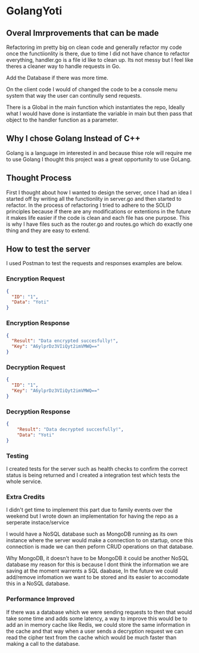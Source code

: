 # GolangYoti

## Overal Imrprovements that can be made

Refactoring im pretty big on clean code and generally refactor my code once the functiionlity is there, due to time I did not have chance to refactor everything, handler.go
is a file id like to clean up. Its not messy but I feel like theres a cleaner way to handle requests in Go.

Add the Database if there was more time.

On the client code I would of changed the code to be a console menu system that way the user can continully send requests.

There is a Global in the main function which instantiates the repo, Ideally what I would have done is instantiate the variable in main but then pass that object to the handler function as a parameter.

## Why I chose Golang Instead of C++

Golang is a language im interested in and because thise role will require me to use Golang I thought this project was a great opportunity to use GoLang.

## Thought Process 

First I thought about how I wanted to design the server, once I had an idea I started off by writing all the functionlity in server.go and then started to refactor.
In the process of refactoring I tried to adhere to the SOLID principles because if there are any modifications or extentions in the future it makes life easier if the code is clean 
and each file has one purpose. This is why I have files such as the router.go and routes.go which do exactly one thing and they are easy to extend.

## How to test the server

I used Postman to test the requests and responses examples are below.


### Encryption Request 

```json
{
  "ID": "1",
  "Data": "Yoti"
}
```

### Encryption Response

```json
{
  "Result": "Data encrypted succesfully!",
  "Key": "A6ylprDz3VIiQyt2imVMWQ=="
}
```

### Decryption Request

```json
{
  "ID": "1",
  "Key": "A6ylprDz3VIiQyt2imVMWQ=="
}
```

### Decryption Response 

```json
{
    "Result": "Data decrypted succesfully!",
    "Data": "Yoti"
}
```

### Testing

I created tests for the server such as health checks to confirm the correct status is being returned and I created a integration test which tests the whole service.

### Extra Credits

I didn't get time to implement this part due to family events over the weekend but I wrote down an implementation for having the repo as a serperate instace/service

I would have a NoSQL database such as MongoDB running as its own instance where the server would make a connection to on startup, once this connection is made we can then peform CRUD 
operations on that database.

Why MongoDB, it doesn't have to be MongoDB it could be another NoSQL database my reason for this is because I dont think the information we are saving at the moment warrents a SQL daabase, In the future we could add/remove infomation we want to be stored and its easier to accomodate this in a NoSQL database.

### Performance Improved

If there was a database which we were sending requests to then that would take some time and adds some latency, a way to improve this would be to add an in memory cache like Redis,
we could store the same information in the cache and that way when a user sends a decryption request we can read the cipher text from the cache which would be much faster than making a call to the database.